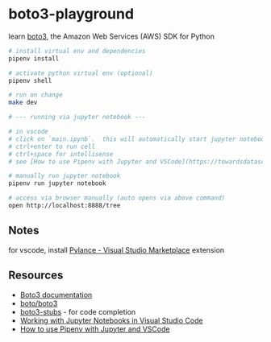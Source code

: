 # boto3-playground

learn [boto3](https://github.com/boto/boto3), the Amazon Web Services (AWS) SDK for Python

```sh
# install virtual env and dependencies
pipenv install

# activate python virtual env (optional)
pipenv shell

# run on change
make dev

# --- running via jupyter notebook ---

# in vscode
# click on `main.ipynb`.  this will automatically start jupyter notebook and connect
# ctrl+enter to run cell
# ctrl+space for intellisense
# see [How to use Pipenv with Jupyter and VSCode](https://towardsdatascience.com/how-to-use-pipenv-with-jupyter-and-vscode-ae0e970df486)

# manually run jupyter notebook
pipenv run jupyter notebook

# access via browser manually (auto opens via above command)
open http://localhost:8888/tree

```

## Notes

for vscode, install [Pylance&#32;-&#32;Visual&#32;Studio&#32;Marketplace](https://marketplace.visualstudio.com/items?itemName=ms-python.vscode-pylance) extension

## Resources

* [Boto3 documentation](https://boto3.readthedocs.io/)
* [boto/boto3](https://github.com/boto/boto3)
* [boto3-stubs](https://pypi.org/project/boto3-stubs/) - for code completion
* [Working with Jupyter Notebooks in Visual Studio Code](https://code.visualstudio.com/docs/python/jupyter-support)
* [How to use Pipenv with Jupyter and VSCode](https://towardsdatascience.com/how-to-use-pipenv-with-jupyter-and-vscode-ae0e970df486)